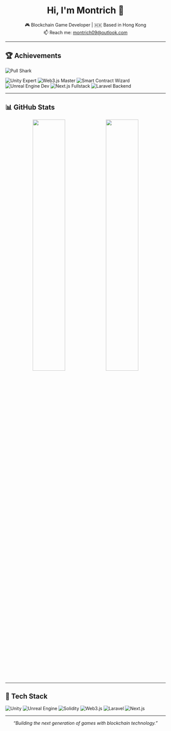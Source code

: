 <h1 align="center">Hi, I'm Montrich 👋</h1>
<p align="center">
  🎮 Blockchain Game Developer | 🇭🇰 Based in Hong Kong  
  <br />
  📫 Reach me: <a href="mailto:montrich09@outlook.com">montrich09@outlook.com</a>
</p>

---

## 🏆 Achievements

![Pull Shark](https://img.shields.io/badge/Achievement-Pull%20Shark-blue?logo=github)

![Unity Expert](https://img.shields.io/badge/Unity-Expert-black?logo=unity)
![Web3.js Master](https://img.shields.io/badge/Web3.js-Master-green?logo=web3dotjs)
![Smart Contract Wizard](https://img.shields.io/badge/Solidity-Wizard-363636?logo=solidity)
![Unreal Engine Dev](https://img.shields.io/badge/Unreal-GameDev-0d1117?logo=unrealengine)
![Next.js Fullstack](https://img.shields.io/badge/Next.js-Fullstack-000000?logo=nextdotjs)
![Laravel Backend](https://img.shields.io/badge/Laravel-Backend-red?logo=laravel)

---

## 📊 GitHub Stats

<p align="center">
  <img src="https://github-readme-stats.vercel.app/api?username=montrich&show_icons=true&theme=github_dark&hide_border=true" width="45%"/>
  <img src="https://github-readme-stats.vercel.app/api/top-langs/?username=montrich&layout=compact&theme=github_dark&hide_border=true" width="45%"/>
</p>

---

## 🚀 Tech Stack

![Unity](https://img.shields.io/badge/Unity-100000?style=for-the-badge&logo=unity&logoColor=white)
![Unreal Engine](https://img.shields.io/badge/Unreal%20Engine-0E1128?style=for-the-badge&logo=unrealengine)
![Solidity](https://img.shields.io/badge/Solidity-363636?style=for-the-badge&logo=solidity)
![Web3.js](https://img.shields.io/badge/Web3.js-292929?style=for-the-badge&logo=web3dotjs)
![Laravel](https://img.shields.io/badge/Laravel-E53935?style=for-the-badge&logo=laravel&logoColor=white)
![Next.js](https://img.shields.io/badge/Next.js-000000?style=for-the-badge&logo=nextdotjs)

---

<p align="center">
  <i>“Building the next generation of games with blockchain technology.”</i>
</p>
